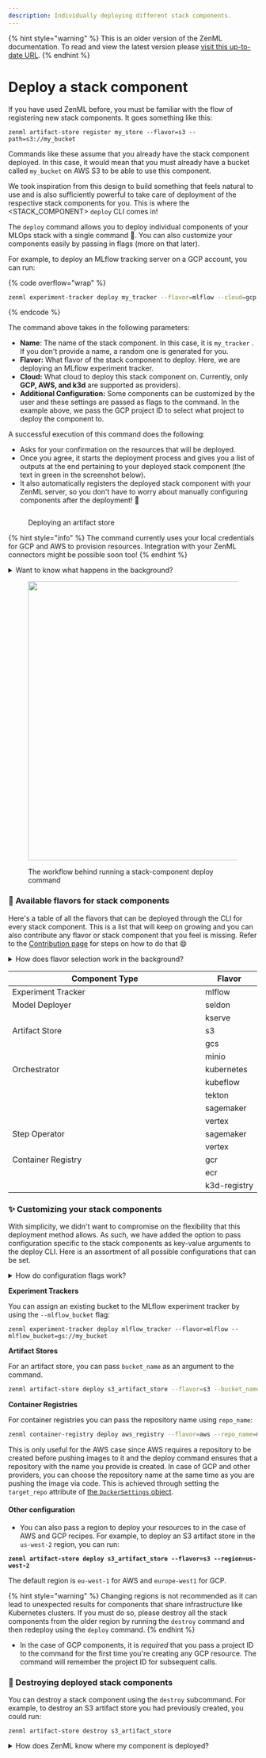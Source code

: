 ```yaml
---
description: Individually deploying different stack components.
---
```


{% hint style="warning" %}
This is an older version of the ZenML documentation. To read and view the latest version please [visit this up-to-date URL](https://docs.zenml.io).
{% endhint %}


# Deploy a stack component

If you have used ZenML before, you must be familiar with the flow of registering new stack components. It goes something
like this:

```
zenml artifact-store register my_store --flavor=s3 --path=s3://my_bucket
```

Commands like these assume that you already have the stack component deployed. In this case, it would mean that you must
already have a bucket called `my_bucket` on AWS S3 to be able to use this component.

We took inspiration from this design to build something that feels natural to use and is also sufficiently powerful to
take care of deployment of the respective stack components for you. This is where the \<STACK\_COMPONENT> `deploy` CLI
comes in!

The `deploy` command allows you to deploy individual components of your MLOps stack with a single command 🚀. You can
also customize your components easily by passing in flags (more on that later).&#x20;

For example, to deploy an MLflow tracking server on a GCP account, you can run:

{% code overflow="wrap" %}

```bash
zenml experiment-tracker deploy my_tracker --flavor=mlflow --cloud=gcp --project_id="zenml"
```

{% endcode %}

The command above takes in the following parameters:

* **Name**: The name of the stack component. In this case, it is `my_tracker` . If you don't provide a name, a random
  one is generated for you.
* **Flavor:** What flavor of the stack component to deploy. Here, we are deploying an MLflow experiment tracker.
* **Cloud:** What cloud to deploy this stack component on. Currently, only **GCP, AWS, and k3d** are supported as
  providers).
* **Additional Configuration:** Some components can be customized by the user and these settings are passed as flags to
  the command. In the example above, we pass the GCP project ID to select what project to deploy the component to.

A successful execution of this command does the following:

* Asks for your confirmation on the resources that will be deployed.
* Once you agree, it starts the deployment process and gives you a list of outputs at the end pertaining to your
  deployed stack component (the text in green in the screenshot below).
* It also automatically registers the deployed stack component with your ZenML server, so you don't have to worry about
  manually configuring components after the deployment! 🤩

<figure><img src="broken-reference" alt=""><figcaption><p>Deploying an artifact store</p></figcaption></figure>

{% hint style="info" %}
The command currently uses your local credentials for GCP and AWS to provision resources. Integration with your ZenML
connectors might be possible soon too!
{% endhint %}

<details>

<summary>Want to know what happens in the background?</summary>

The stack component deploy CLI is powered by ZenML's [Stack Recipes](https://github.com/zenml-io/mlops-stacks) in the
background, more specifically the [new modular recipes](https://github.com/zenml-io/mlops-stacks/releases/tag/0.6.0).
These allow you to configure and deploy select stack components as opposed to deploying the full stack, as with the
legacy stack recipes.

Using the values you pass for the cloud, the CLI picks up the right modular recipe to use (one of AWS, GCP, or k3d) and
then deploys that recipe with the specific stack component enabled.&#x20;

The recipe files live in the Global Config directory under the `deployed_stack_components` directory.

</details>

<figure><img src="broken-reference" alt="" width="563"><figcaption><p>The workflow behind running a stack-component deploy command</p></figcaption></figure>

### 🍨 Available flavors for stack components

Here's a table of all the flavors that can be deployed through the CLI for every stack component. This is a list that
will keep on growing and you can also contribute any flavor or stack component that you feel is missing. Refer to
the [Contribution page](contribute-flavors-or-components.md) for steps on how to do that :smile:

<details>

<summary>How does flavor selection work in the background?</summary>

Whenever you pass in a flavor to any stack-component deploy function, the combination of these two parameters is used to
construct a variable name in the following format:

```
enable_<STACK_COMPONENT>_<FLAVOR>
```

This variable is then passed as input to the underlying modular recipe. If you check
the [`variables.tf`](https://github.com/zenml-io/mlops-stacks/blob/main/gcp-modular/variables.tf) file for a given
recipe, you can find all the supported flavor-stack component combinations there.

</details>

<table><thead><tr><th width="374">Component Type</th><th>Flavor</th></tr></thead><tbody><tr><td>Experiment Tracker</td><td>mlflow</td></tr><tr><td>Model Deployer</td><td>seldon</td></tr><tr><td></td><td>kserve</td></tr><tr><td>Artifact Store</td><td>s3</td></tr><tr><td></td><td>gcs</td></tr><tr><td></td><td>minio</td></tr><tr><td>Orchestrator</td><td>kubernetes</td></tr><tr><td></td><td>kubeflow</td></tr><tr><td></td><td>tekton</td></tr><tr><td></td><td>sagemaker</td></tr><tr><td></td><td>vertex</td></tr><tr><td>Step Operator</td><td>sagemaker</td></tr><tr><td></td><td>vertex</td></tr><tr><td>Container Registry</td><td>gcr</td></tr><tr><td></td><td>ecr</td></tr><tr><td></td><td>k3d-registry</td></tr></tbody></table>

### ✨ Customizing your stack components

With simplicity, we didn't want to compromise on the flexibility that this deployment method allows. As such, we have
added the option to pass configuration specific to the stack components as key-value arguments to the deploy CLI. Here
is an assortment of all possible configurations that can be set.

<details>

<summary>How do configuration flags work?</summary>

The flags that you pass to the deploy CLI are passed on as-is to the backing modular recipes as input variables. This
means that all the flags need to be defined as variables in the respective recipe.

For example, if you take a look at
the [`variables.tf`](https://github.com/zenml-io/mlops-stacks/blob/main/gcp-modular/variables.tf) file for a modular
recipe, like the `gcp-modular` recipe, you can find variables like `mlflow_bucket` that correspond to
the `--mlflow-bucket` flag that can be passed to the experiment tracker's deploy CLI.&#x20;

Validation for these flags does not exist yet at the CLI level, so you must be careful in naming them while
calling `deploy`.

</details>

**Experiment Trackers**

You can assign an existing bucket to the MLflow experiment tracker by using the `--mlflow_bucket` flag:

```shell
zenml experiment-tracker deploy mlflow_tracker --flavor=mlflow --mlflow_bucket=gs://my_bucket
```

**Artifact Stores**

For an artifact store, you can pass `bucket_name` as an argument to the command.

```bash
zenml artifact-store deploy s3_artifact_store --flavor=s3 --bucket_name=my_bucket
```

**Container Registries**

For container registries you can pass the repository name using `repo_name`:

```bash
zenml container-registry deploy aws_registry --flavor=aws --repo_name=my_repo
```

This is only useful for the AWS case since AWS requires a repository to be created before pushing images to it and the
deploy command ensures that a repository with the name you provide is created. In case of GCP and other providers, you
can choose the repository name at the same time as you are pushing the image via code. This is achieved through setting
the `target_repo` attribute of 
[the `DockerSettings` object](/docs/book/user-guide/advanced-guide/containerize-your-pipeline.md).

#### Other configuration

* You can also pass a region to deploy your resources to in the case of AWS and GCP recipes. For example, to deploy an
  S3 artifact store in the `us-west-2` region, you can run:

<pre class="language-bash"><code class="lang-bash"><strong>zenml artifact-store deploy s3_artifact_store --flavor=s3 --region=us-west-2
</strong></code></pre>

The default region is `eu-west-1` for AWS and `europe-west1` for GCP.

{% hint style="warning" %}
Changing regions is not recommended as it can lead to unexpected results for components that share infrastructure like
Kubernetes clusters. If you must do so, please destroy all the stack components from the older region by running
the `destroy` command and then redeploy using the `deploy` command.
{% endhint %}

* In the case of GCP components, it is _required_ that you pass a project ID to the command for the first time you're
  creating any GCP resource. The command will remember the project ID for subsequent calls.

### 🧹 Destroying deployed stack components

You can destroy a stack component using the `destroy` subcommand. For example, to destroy an S3 artifact store you had
previously created, you could run:

```shell
zenml artifact-store destroy s3_artifact_store
```

<details>

<summary>How does ZenML know where my component is deployed?</summary>

When you create a component using the `deploy` CLI, ZenML attaches some labels to your component, specifically,
a `cloud` label that tells it what cloud your component is deployed on.

This in-turn, helps ZenML to figure out what modular recipe to use to destroy your deployed component.

You can check the labels attached to your stack components by running:

```
zenml <STACK_COMPONENT> describe <NAME>
```

</details>
